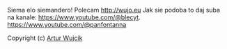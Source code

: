 Siema elo siemandero!
Polecam http://wujo.eu
Jak sie podoba to daj suba na kanale:
https://www.youtube.com/@blecyt.
https://www.youtube.com/@panfontanna

Copyright (c) [Artur Wujcik](http://wujo.eu)

